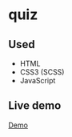 # quiz

## Used
- HTML
- CSS3 (SCSS)
- JavaScript

## Live demo
[Demo](http://dolata.me/demos/quiz/)
